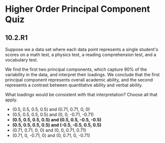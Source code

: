 # Higher Order Principal Component Quiz

## 10.2.R1

Suppose we a data set where each data point represents a single student's scores on a math test, a physics test, a reading comprehension test, and a vocabulary test.

We find the first two principal components, which capture 90% of the variability in the data, and interpret their loadings. We conclude that the first principal component represents overall academic ability, and the second represents a contrast between quantitative ability and verbal ability.

What loadings would be consistent with that interpretation? Choose all that apply.

- (0.5, 0.5, 0.5, 0.5) and (0.71, 0.71, 0, 0)
- (0.5, 0.5, 0.5, 0.5) and (0, 0, -0.71, -0.71)
- **(0.5, 0.5, 0.5, 0.5) and (0.5, 0.5, -0.5, -0.5)**
- **(0.5, 0.5, 0.5, 0.5) and (-0.5, -0.5, 0.5, 0.5)**
- (0.71, 0.71, 0, 0) and (0, 0, 0.71, 0.71)
- (0.71, 0, -0.71, 0) and (0, 0.71, 0, -0.71)